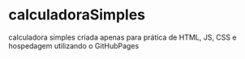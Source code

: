 # calculadoraSimples
calculadora simples criada apenas para prática de HTML, JS, CSS e hospedagem utilizando o GitHubPages
